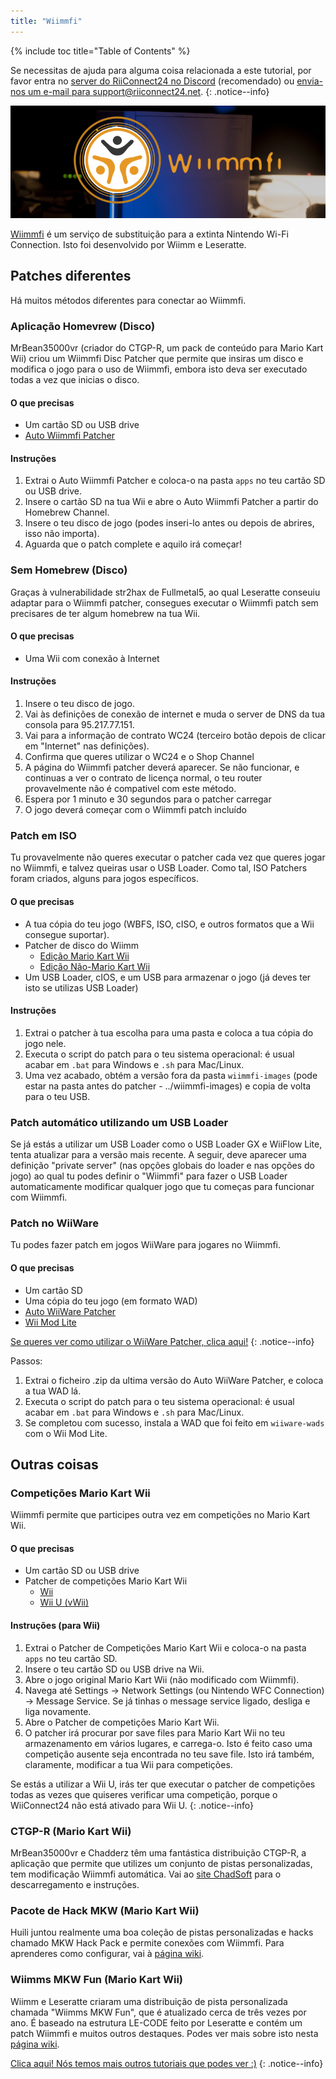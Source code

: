 ```yaml
---
title: "Wiimmfi"
---
```


{% include toc title="Table of Contents" %}

Se necessitas de ajuda para alguma coisa relacionada a este tutorial, por favor entra no [server do RiiConnect24 no Discord](https://discord.gg/b4Y7jfD) (recomendado) ou [envia-nos um e-mail para support@riiconnect24.net](mailto:support@riiconnect24.net).
{: .notice--info}

![Wiimmfi Logo](/images/WiiWiimmfiLogo.jpg)

[Wiimmfi](https://wiimmfi.de) é um serviço de substituição para a extinta Nintendo Wi-Fi Connection. Isto foi desenvolvido por Wiimm e Leseratte.

## Patches diferentes

Há muitos métodos diferentes para conectar ao Wiimmfi.

### Aplicação Homevrew (Disco)
MrBean35000vr (criador do CTGP-R, um pack de conteúdo para Mario Kart Wii) criou um Wiimmfi Disc Patcher que permite que insiras um disco e modifica o jogo para o uso de Wiimmfi, embora isto deva ser executado todas a vez que inicias o disco.

#### O que precisas
* Um cartão SD ou USB drive
* [Auto Wiimmfi Patcher](/assets/files/autowiimmfipatcher-0.6.zip)

#### Instruções

1. Extrai o Auto Wiimmfi Patcher e coloca-o na pasta `apps` no teu cartão SD ou USB drive.
2. Insere o cartão SD na tua Wii e abre o Auto Wiimmfi Patcher a partir do Homebrew Channel.
3. Insere o teu disco de jogo (podes inseri-lo antes ou depois de abrires, isso não importa).
4. Aguarda que o patch complete e aquilo irá começar!

### Sem Homebrew (Disco)
Graças à vulnerabilidade str2hax de Fullmetal5, ao qual Leseratte conseuiu adaptar para o Wiimmfi patcher, consegues executar o Wiimmfi patch sem precisares de ter algum homebrew na tua Wii.

#### O que precisas
* Uma Wii com conexão à Internet

#### Instruções

1. Insere o teu disco de jogo.
2. Vai às definições de conexão de internet e muda o server de DNS da tua consola para 95.217.77.151.
3. Vai para a informação de contrato WC24 (terceiro botão depois de clicar em "Internet" nas definições).
4. Confirma que queres utilizar o WC24 e o Shop Channel
5. A página do Wiimmfi patcher deverá aparecer. Se não funcionar, e continuas a ver o contrato de licença normal, o teu router provavelmente não é compativel com este método.
6. Espera por 1 minuto e 30 segundos para o patcher carregar
7. O jogo deverá começar com o Wiimmfi patch incluído

### Patch em ISO
Tu provavelmente não queres executar o patcher cada vez que queres jogar no Wiimmfi, e talvez queiras usar o USB Loader. Como tal, ISO Patchers foram criados, alguns para jogos específicos.

#### O que precisas
- A tua cópia do teu jogo (WBFS, ISO, cISO, e outros formatos que a Wii consegue suportar).
- Patcher de disco do Wiimm
   - [Edição Mario Kart Wii](http://download.wiimm.de/wiimmfi/patcher/mkw-wiimmfi-patcher-v6.zip)
   - [Edição Não-Mario Kart Wii](http://download.wiimm.de/wiimmfi/patcher/wiimmfi-patcher-v4.7z)
- Um USB Loader, cIOS, e um USB para armazenar o jogo (já deves ter isto se utilizas USB Loader)

#### Instruções
1. Extrai o patcher à tua escolha para uma pasta e coloca a tua cópia do jogo nele.
2. Executa o script do patch para o teu sistema operacional: é usual acabar em `.bat` para Windows e `.sh` para Mac/Linux.
3. Uma vez acabado, obtém a versão fora da pasta `wiimmfi-images` (pode estar na pasta antes do patcher - ../wiimmfi-images) e copia de volta para o teu USB.

### Patch automático utilizando um USB Loader
Se já estás a utilizar um USB Loader como o USB Loader GX e WiiFlow Lite, tenta atualizar para a versão mais recente. A seguir, deve aparecer uma definição "private server" (nas opções globais do loader e nas opções do jogo) ao qual tu podes definir o "Wiimmfi" para fazer o USB Loader automaticamente modificar qualquer jogo que tu começas para funcionar com Wiimmfi.

### Patch no WiiWare
Tu podes fazer patch em jogos WiiWare para jogares no Wiimmfi.

#### O que precisas

- Um cartão SD
- Uma cópia do teu jogo (em formato WAD)
- [Auto WiiWare Patcher](https://github.com/RiiConnect24/auto-wiiware-patcher/releases)
- [Wii Mod Lite](https://github.com/RiiConnect24/Wii-Mod-Lite/releases)

[Se queres ver como utilizar o WiiWare Patcher, clica aqui!](wiiwarepatcher)
{: .notice--info}

Passos:
1. Extrai o ficheiro .zip da ultima versão do Auto WiiWare Patcher, e coloca a tua WAD lá.
2. Executa o script do patch para o teu sistema operacional: é usual acabar em `.bat` para Windows e `.sh` para Mac/Linux.
3. Se completou com sucesso, instala a WAD que foi feito em `wiiware-wads` com o Wii Mod Lite.

## Outras coisas

### Competições Mario Kart Wii
Wiimmfi permite que participes outra vez em competições no Mario Kart Wii.

#### O que precisas

- Um cartão SD ou USB drive
- Patcher de competições Mario Kart Wii
   - [Wii](https://competitions.wiimmfi.de/competition-tool-wii.zip)
   - [Wii U (vWii)](https://competitions.wiimmfi.de/competition-tool-wiiu.zip)

#### Instruções (para Wii)

1. Extrai o Patcher de Competições Mario Kart Wii e coloca-o na pasta `apps` no teu cartão SD.
2. Insere o teu cartão SD ou USB drive na Wii.
3. Abre o jogo original Mario Kart Wii (não modificado com Wiimmfi).
4. Navega até Settings -> Network Settings (ou Nintendo WFC Connection) -> Message Service. Se já tinhas o message service ligado, desliga e liga novamente.
5. Abre o Patcher de competições Mario Kart Wii.
6. O patcher irá procurar por save files para Mario Kart Wii no teu armazenamento em vários lugares, e carrega-o. Isto é feito caso uma competição ausente seja encontrada no teu save file. Isto irá também, claramente, modificar a tua Wii para competições.

Se estás a utilizar a Wii U, irás ter que executar o patcher de competições todas as vezes que quiseres verificar uma competição, porque o WiiConnect24 não está ativado para Wii U.
{: .notice--info}

### CTGP-R (Mario Kart Wii)
MrBean35000vr e Chadderz têm uma fantástica distribuição CTGP-R, a aplicação que permite que utilizes um conjunto de pistas personalizadas, tem modificação Wiimmfi automática. Vai ao [site ChadSoft](http://chadsoft.co.uk) para o descarregamento e instruções.

### Pacote de Hack MKW (Mario Kart Wii)
Huili juntou realmente uma boa coleção de pistas personalizadas e hacks chamado MKW Hack Pack e permite conexões com Wiimmfi. Para aprenderes como configurar, vai à [página wiki](http://wiki.tockdom.com/wiki/MKW_Hack_Pack).

### Wiimms MKW Fun (Mario Kart Wii)
Wiimm e Leseratte criaram uma distribuição de pista personalizada chamada "Wiimms MKW Fun", que é atualizado cerca de três vezes por ano. É baseado na estrutura LE-CODE feito por Leseratte e contém um patch Wiimmfi e muitos outros destaques. Podes ver mais sobre isto nesta [página wiki](http://wiki.tockdom.com/wiki/Wiimms_Mario_Kart_Fun).

[Clica aqui! Nós temos mais outros tutoriais que podes ver :)](site-navigation)
{: .notice--info}
